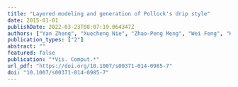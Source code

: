 ```yaml
---
title: "Layered modeling and generation of Pollock's drip style"
date: 2015-01-01
publishDate: 2022-03-23T08:07:19.064347Z
authors: ["Yan Zheng", "Xuecheng Nie", "Zhao-Peng Meng", "Wei Feng", "Kang Zhang"]
publication_types: ["2"]
abstract: ""
featured: false
publication: "*Vis. Comput.*"
url_pdf: "https://doi.org/10.1007/s00371-014-0985-7"
doi: "10.1007/s00371-014-0985-7"
---
```


